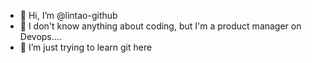 - 👋 Hi, I’m @lintao-github
- 👀 I don't know anything about coding, but I'm a product manager on Devops....
- 🌱 I’m just trying to learn git here 
<!---
lintao-github/lintao-github is a ✨ special ✨ repository because its `README.md` (this file) appears on your GitHub profile.
You can click the Preview link to take a look at your changes.
--->
